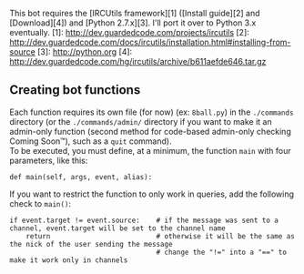 This bot requires the [IRCUtils framework][1] ([Install guide][2] and [Download][4]) and [Python 2.7.x][3]. I'll port it over to Python 3.x eventually.
[1]: http://dev.guardedcode.com/projects/ircutils
[2]: http://dev.guardedcode.com/docs/ircutils/installation.html#installing-from-source
[3]: http://python.org
[4]: http://dev.guardedcode.com/hg/ircutils/archive/b611aefde646.tar.gz

Creating bot functions
-----
Each function requires its own file (for now) (ex: `8ball.py`) in the `./commands` directory (or the `./commands/admin/` directory if you want to make it an admin-only function (second method for code-based admin-only checking Coming Soon&trade;), such as a `quit` command).  
To be executed, you must define, at a minimum, the function `main` with four parameters, like this:

    def main(self, args, event, alias):

If you want to restrict the function to only work in queries, add the following check to `main()`:

    if event.target != event.source:    # if the message was sent to a channel, event.target will be set to the channel name
        return                          # otherwise it will be the same as the nick of the user sending the message
                                        # change the "!=" into a "==" to make it work only in channels